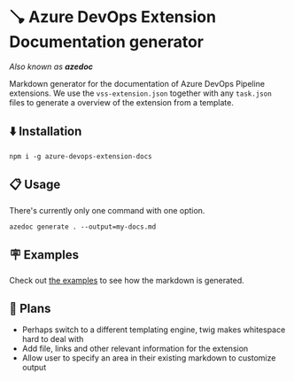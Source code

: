 # 🪠 Azure DevOps Extension Documentation generator

_Also known as **azedoc**_

Markdown generator for the documentation of Azure DevOps Pipeline extensions.
We use the `vss-extension.json` together with any `task.json` files to generate
a overview of the extension from a template.

## ⬇️ Installation

`npm i -g azure-devops-extension-docs`

## 📋 Usage

There's currently only one command with one option.

`azedoc generate . --output=my-docs.md`

## 🪧 Examples

Check out [the examples](./examples) to see how the markdown is generated.

## 🔭 Plans

- Perhaps switch to a different templating engine, twig makes whitespace hard to deal with
- Add file, links and other relevant information for the extension
- Allow user to specify an area in their existing markdown to customize output
